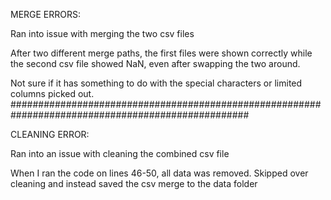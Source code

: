 MERGE ERRORS:

Ran into issue with merging the two csv files

After two different merge paths, the first files were shown correctly while the second csv file showed NaN, even after swapping the two around.  

Not sure if it has something to do with the special characters or limited columns picked out.  
###################################################################################################

CLEANING ERROR:

Ran into an issue with cleaning the combined csv file

When I ran the code on lines 46-50, all data was removed.  Skipped over cleaning and instead saved the csv merge to the data folder